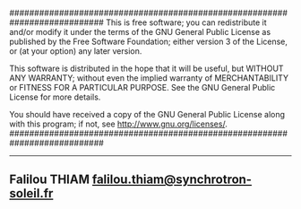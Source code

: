 ###########################################################################
 This is free software; you can redistribute it and/or modify
 it under the terms of the GNU General Public License as published by
 the Free Software Foundation; either version 3 of the License, or
 (at your option) any later version.

 This software is distributed in the hope that it will be useful,
 but WITHOUT ANY WARRANTY; without even the implied warranty of
 MERCHANTABILITY or FITNESS FOR A PARTICULAR PURPOSE.  See the
 GNU General Public License for more details.

 You should have received a copy of the GNU General Public License
 along with this program; if not, see <http://www.gnu.org/licenses/>.
###########################################################################


 



---------------------
Falilou THIAM
falilou.thiam@synchrotron-soleil.fr
---------------------
